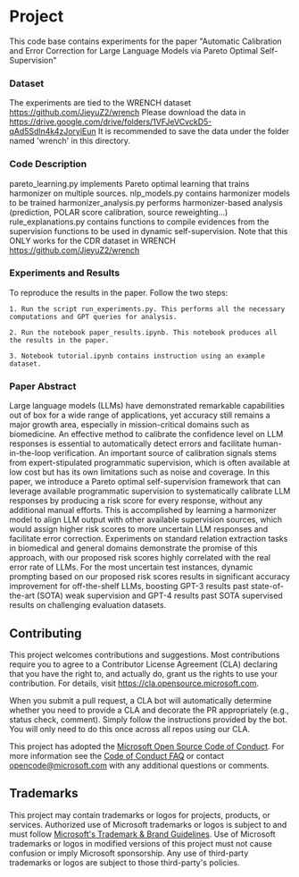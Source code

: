 # Project

This code base contains experiments for the paper "Automatic Calibration and Error Correction for Large Language Models via Pareto Optimal Self-Supervision"

### Dataset
The experiments are tied to the WRENCH dataset https://github.com/JieyuZ2/wrench
Please download the data in https://drive.google.com/drive/folders/1VFJeVCvckD5-qAd5Sdln4k4zJoryiEun 
It is recommended to save the data under the folder named 'wrench' in this directory.


### Code Description
pareto_learning.py implements Pareto optimal learning that trains harmonizer on multiple sources.
nlp_models.py contains harmonizer models to be trained
harmonizer_analysis.py performs harmonizer-based analysis (prediction, POLAR score calibration, source reweighting...)
rule_explanations.py contains functions to compile evidences from the supervision functions to be used in dynamic self-supervision.
                    Note that this ONLY works for the CDR dataset in WRENCH https://github.com/JieyuZ2/wrench


### Experiments and Results
To reproduce the results in the paper. Follow the two steps:

    1. Run the script run_experiments.py. This performs all the necessary computations and GPT queries for analysis.
    
    2. Run the notebook paper_results.ipynb. This notebook produces all the results in the paper.
    
    3. Notebook tutorial.ipynb contains instruction using an example dataset.


### Paper Abstract
Large language models (LLMs) have demonstrated remarkable capabilities out of box for a wide range of applications, yet accuracy still remains a major growth area, especially in mission-critical domains such as biomedicine. An effective method to calibrate the confidence level on LLM responses is essential to automatically detect errors and facilitate human-in-the-loop verification. An important source of calibration signals stems from expert-stipulated programmatic supervision, which is often available at low cost but has its own limitations such as noise and coverage. In this paper, we introduce a Pareto optimal self-supervision framework that can leverage available programmatic supervision to systematically calibrate LLM responses by producing a risk score for every response, without any additional manual efforts. This is accomplished by learning a harmonizer model to align LLM output with other available supervision sources, which would assign higher risk scores to more uncertain LLM responses and facilitate error correction. Experiments on standard relation extraction tasks in biomedical and general domains demonstrate the promise of this approach, with our proposed risk scores highly correlated with the real error rate of LLMs. For the most uncertain test instances, dynamic prompting based on our proposed risk scores results in significant accuracy improvement for off-the-shelf LLMs, boosting GPT-3 results past state-of-the-art (SOTA) weak supervision and GPT-4 results past SOTA supervised results on challenging evaluation datasets.

## Contributing

This project welcomes contributions and suggestions.  Most contributions require you to agree to a
Contributor License Agreement (CLA) declaring that you have the right to, and actually do, grant us
the rights to use your contribution. For details, visit https://cla.opensource.microsoft.com.

When you submit a pull request, a CLA bot will automatically determine whether you need to provide
a CLA and decorate the PR appropriately (e.g., status check, comment). Simply follow the instructions
provided by the bot. You will only need to do this once across all repos using our CLA.

This project has adopted the [Microsoft Open Source Code of Conduct](https://opensource.microsoft.com/codeofconduct/).
For more information see the [Code of Conduct FAQ](https://opensource.microsoft.com/codeofconduct/faq/) or
contact [opencode@microsoft.com](mailto:opencode@microsoft.com) with any additional questions or comments.

## Trademarks

This project may contain trademarks or logos for projects, products, or services. Authorized use of Microsoft 
trademarks or logos is subject to and must follow 
[Microsoft's Trademark & Brand Guidelines](https://www.microsoft.com/en-us/legal/intellectualproperty/trademarks/usage/general).
Use of Microsoft trademarks or logos in modified versions of this project must not cause confusion or imply Microsoft sponsorship.
Any use of third-party trademarks or logos are subject to those third-party's policies.
